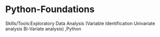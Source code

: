 # Python-Foundations
Skills/Tools:Exploratory Data Analysis (Variable Identification Univariate analysis Bi-Variate analysis) ,Python

